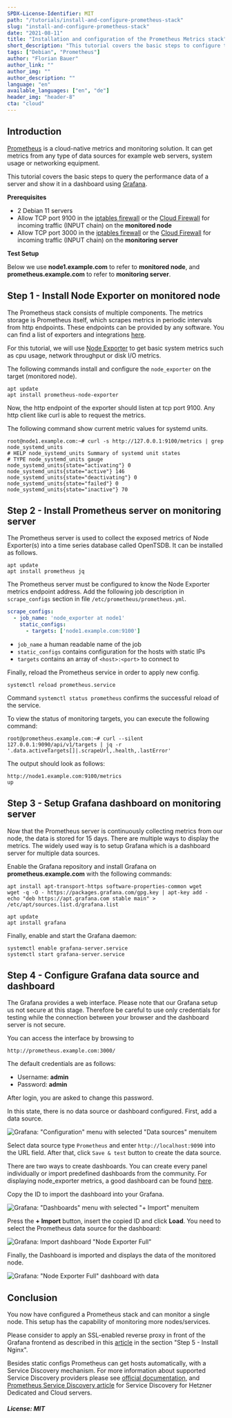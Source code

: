 ```yaml
---
SPDX-License-Identifier: MIT
path: "/tutorials/install-and-configure-prometheus-stack"
slug: "install-and-configure-prometheus-stack"
date: "2021-08-11"
title: "Installation and configuration of the Prometheus Metrics stack"
short_description: "This tutorial covers the basic steps to configure the Prometheus Metrics stack, with Node Exporter and Grafana."
tags: ["Debian", "Prometheus"]
author: "Florian Bauer"
author_link: ""
author_img: ""
author_description: ""
language: "en"
available_languages: ["en", "de"]
header_img: "header-8"
cta: "cloud"
---
```


## Introduction

[Prometheus](https://prometheus.io) is a cloud-native metrics and monitoring solution. It can get metrics from any type of data sources for example web servers, system usage or networking equipment.

This tutorial covers the basic steps to query the performance data of a server and show it in a dashboard using [Grafana](https://grafana.com).

**Prerequisites**

* 2 Debian 11 servers
* Allow TCP port 9100 in the [iptables firewall](/tutorials/iptables) or the [Cloud Firewall](https://docs.hetzner.com/cloud/firewalls/overview) for incoming traffic (INPUT chain) on the **monitored node**
* Allow TCP port 3000 in the [iptables firewall](/tutorials/iptables) or the [Cloud Firewall](https://docs.hetzner.com/cloud/firewalls/overview) for incoming traffic (INPUT chain) on the **monitoring server**

**Test Setup**

Below we use **node1.example.com** to refer to **monitored node**, and **prometheus.example.com** to refer to **monitoring server**.

## Step 1 - Install Node Exporter on monitored node

The Prometheus stack consists of multiple components. The metrics storage is Prometheus itself, which scrapes metrics in periodic intervals from http endpoints. These endpoints can be provided by any software. You can find a list of exporters and integrations [here](https://prometheus.io/docs/instrumenting/exporters/).

For this tutorial, we will use [Node Exporter](https://github.com/prometheus/node_exporter) to get basic system metrics such as cpu usage, network throughput or disk I/O metrics.

The following commands install and configure the `node_exporter` on the target (monitored node).

```shell
apt update
apt install prometheus-node-exporter
```

Now, the http endpoint of the exporter should listen at tcp port 9100. Any http client like curl is able to request the metrics.

The following command show current metric values for systemd units.

```shell
root@node1.example.com:~# curl -s http://127.0.0.1:9100/metrics | grep node_systemd_units
# HELP node_systemd_units Summary of systemd unit states
# TYPE node_systemd_units gauge
node_systemd_units{state="activating"} 0
node_systemd_units{state="active"} 146
node_systemd_units{state="deactivating"} 0
node_systemd_units{state="failed"} 0
node_systemd_units{state="inactive"} 70
```

## Step 2 - Install Prometheus server on monitoring server

The Prometheus server is used to collect the exposed metrics of Node Exporter(s) into a time series database called OpenTSDB. It can be installed as follows.

```shell
apt update
apt install prometheus jq
```

The Prometheus server must be configured to know the Node Exporter metrics endpoint address. Add the following job description in `scrape_configs` section in file `/etc/prometheus/prometheus.yml`.

```yaml
scrape_configs:
  - job_name: 'node_exporter at node1'
    static_configs:
      - targets: ['node1.example.com:9100']
```

* `job_name` a human readable name of the job
* `static_configs` contains configuration for the hosts with static IPs
* `targets` contains an array of `<host>:<port>` to connect to

Finally, reload the Prometheus service in order to apply new config.

```shell
systemctl reload prometheus.service
```

Command `systemctl status prometheus` confirms the successful reload of the service.

To view the status of monitoring targets, you can execute the following command:

```shell
root@prometheus.example.com:~# curl --silent 127.0.0.1:9090/api/v1/targets | jq -r '.data.activeTargets[]|.scrapeUrl,.health,.lastError'
```

The output should look as follows:

```shell
http://node1.example.com:9100/metrics
up

```

## Step 3 - Setup Grafana dashboard on monitoring server

Now that the Prometheus server is continuously collecting metrics from our node, the data is stored for 15 days. There are multiple ways to display the metrics. The widely used way is to setup Grafana which is a dashboard server for multiple data sources.

Enable the Grafana repository and install Grafana on **prometheus.example.com** with the following commands:

```shell
apt install apt-transport-https software-properties-common wget
wget -q -O - https://packages.grafana.com/gpg.key | apt-key add -
echo "deb https://apt.grafana.com stable main" > /etc/apt/sources.list.d/grafana.list

apt update
apt install grafana
```

Finally, enable and start the Grafana daemon:

```shell
systemctl enable grafana-server.service
systemctl start grafana-server.service
```

## Step 4 - Configure Grafana data source and dashboard

The Grafana provides a web interface.
Please note that our Grafana setup us not secure at this stage.
Therefore be careful to use only credentials for testing while the connection between your browser and the dashboard server is not secure.

You can access the interface by browsing to

```url
http://prometheus.example.com:3000/
```

The default credentials are as follows:

* Username: **admin**
* Password: **admin**

After login, you are asked to change this password.

In this state, there is no data source or dashboard configured. First, add a data source.

![Grafana: "Configuration" menu with selected "Data sources" menuitem](images/grafana-configuration-menu-with-selected-data_sources-menuitem.png)

Select data source type `Prometheus` and enter `http://localhost:9090` into the URL field.
After that, click `Save & test` button to create the data source.

There are two ways to create dashboards. You can create every panel individually or import predefined dashboards from the community.
For displaying node_exporter metrics, a good dashboard can be found [here](https://grafana.com/grafana/dashboards/1860).

Copy the ID to import the dashboard into your Grafana.

![Grafana: "Dashboards" menu with selected "+ Import" menuitem](images/grafana-dashboards-menu-with-selected-import-menuitem.png)

Press the **+ Import** button, insert the copied ID and click **Load**.
You need to select the Prometheus data source for the dashboard:

![Grafana: Import dashboard "Node Exporter Full"](images/grafana-import-dashboard-node_exporter_full.png)

Finally, the Dashboard is imported and displays the data of the monitored node.

![Grafana: "Node Exporter Full" dashboard with data](images/grafana-node_exporeter_full-dashboard-with-data.png)

## Conclusion

You now have configured a Prometheus stack and can monitor a single node. This setup has the capability of monitoring more nodes/services.

Please consider to apply an SSL-enabled reverse proxy in front of the Grafana frontend as described in this [article](/tutorials/server-monitoring-using-grafana-and-influxdb#step-5---install-nginx) in the section "Step 5 - Install Nginx".

Besides static configs Prometheus can get hosts automatically, with a Service Discovery mechanism. For more information about supported Service Discovery providers please see [official documentation](https://prometheus.io/docs/prometheus/latest/configuration/configuration/#scrape_config), and [Prometheus Service Discovery article](/tutorials/prometheus-discovery) for Service Discovery for Hetzner Dedicated and Cloud servers.

##### License: MIT

<!--

Contributor's Certificate of Origin

By making a contribution to this project, I certify that:

(a) The contribution was created in whole or in part by me and I have
    the right to submit it under the license indicated in the file; or

(b) The contribution is based upon previous work that, to the best of my
    knowledge, is covered under an appropriate license and I have the
    right under that license to submit that work with modifications,
    whether created in whole or in part by me, under the same license
    (unless I am permitted to submit under a different license), as
    indicated in the file; or

(c) The contribution was provided directly to me by some other person
    who certified (a), (b) or (c) and I have not modified it.

(d) I understand and agree that this project and the contribution are
    public and that a record of the contribution (including all personal
    information I submit with it, including my sign-off) is maintained
    indefinitely and may be redistributed consistent with this project
    or the license(s) involved.

Signed-off-by: Florian Bauer

-->
